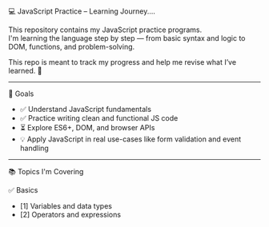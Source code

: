 💻 JavaScript Practice – Learning Journey....

This repository contains my JavaScript practice programs.  
I'm learning the language step by step — from basic syntax and logic to DOM, functions, and problem-solving.

This repo is meant to track my progress and help me revise what I’ve learned. 🧠

---

📌 Goals
- ✅ Understand JavaScript fundamentals
- ✅ Practice writing clean and functional JS code
- ⏳ Explore ES6+, DOM, and browser APIs
- 💡 Apply JavaScript in real use-cases like form validation and event handling

---

📚 Topics I'm Covering

✅ Basics
- [1] Variables and data types
- [2] Operators and expressions
